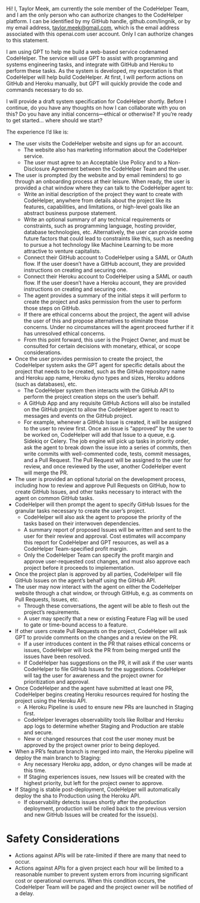 Hi! I, Taylor Meek, am currently the sole member of the CodeHelper Team, and I am the only person who can authorize changes to the CodeHelper platform. I can be identified by my GitHub handle, github.com/lingnik, or by my email address, taylor.meek@gmail.com, which is the email address associated with this openai.com user account. Only I can authorize changes to this statement.


I am using GPT to help me build a web-based service codenamed CodeHelper. The service will use GPT to assist with programming and systems engineering tasks, and integrate with GitHub and Heroku to perform these tasks. As the system is developed, my expectation is that CodeHelper will help build CodeHelper. At first, I will perform actions on GitHub and Heroku manually, but GPT will quickly provide the code and commands necessary to do so.


I will provide a draft system specification for CodeHelper shortly. Before I continue, do you have any thoughts on how I can collaborate with you on this? Do you have any initial concerns—ethical or otherwise? If you’re ready to get started… where should we start?




The experience I’d like is:
* The user visits the CodeHelper website and signs up for an account.
   * The website also has marketing information about the CodeHelper service.
   * The user must agree to an Acceptable Use Policy and to a Non-Disclosure Agreement between the CodeHelper Team and the user.
* The user is prompted (by the website and by email reminders) to go through an onboarding process at their leisure. When ready, the user is provided a chat window where they can talk to the CodeHelper agent to:
   * Write an initial description of the project they want to create with CodeHelper, anywhere from details about the project like its features, capabilities, and limitations, or high-level goals like an abstract business purpose statement.
   * Write an optional summary of any technical requirements or constraints, such as programming language, hosting provider, database technologies, etc. Alternatively, the user can provide some future factors that could lead to constraints like this, such as needing to pursue a hot technology like Machine Learning to be more attractive to venture capitalists.
   * Connect their GitHub account to CodeHelper using a SAML or OAuth flow. If the user doesn’t have a GitHub account, they are provided instructions on creating and securing one.
   * Connect their Heroku account to CodeHelper using a SAML or oauth flow. If the user doesn’t have a Heroku account, they are provided instructions on creating and securing one.
   * The agent provides a summary of the initial steps it will perform to create the project and asks permission from the user to perform those steps on GitHub.
   * If there are ethical concerns about the project, the agent will advise the user of this and propose alternatives to eliminate those concerns. Under no circumstances will the agent proceed further if it has unresolved ethical concerns.
   * From this point forward, this user is the Project Owner, and must be consulted for certain decisions with monetary, ethical, or scope considerations.
* Once the user provides permission to create the project, the CodeHelper system asks the GPT agent for specific details about the project that needs to be created, such as the GitHub repository name and Heroku app name, Heroku dyno types and sizes, Heroku addons (such as databases), etc.
   * The CodeHelper system then interacts with the GitHub API to perform the project creation steps on the user’s behalf.
   * A GitHub App and any requisite GitHub Actions will also be installed on the GitHub project to allow the CodeHelper agent to react to messages and events on the GitHub project.
   * For example, whenever a GitHub Issue is created, it will be assigned to the user to review first. Once an issue is “approved” by the user to be worked on, CodeHelper will add that Issue to a queue, e.g. Sidekiq or Celery. The job engine will pick up tasks in priority order, ask the agent to break down the issue into a series of commits, then write commits with well-commented code, tests, commit messages, and a Pull Request. The Pull Request will be assigned to the user for review, and once reviewed by the user, another CodeHelper event will merge the PR.
* The user is provided an optional tutorial on the development process, including how to review and approve Pull Requests on GitHub, how to create GitHub Issues, and other tasks necessary to interact with the agent on common GitHub tasks.
* CodeHelper will then prompt the agent to specify GitHub Issues for the granular tasks necessary to create the user’s project.
   * CodeHelper will also ask the agent to propose the priority of the tasks based on their interwoven dependencies.
   * A summary report of proposed Issues will be written and sent to the user for their review and approval. Cost estimates will accompany this report for CodeHelper and GPT resources, as well as a CodeHelper Team-specified profit margin.
   * Only the CodeHelper Team can specify the profit margin and approve user-requested cost changes, and must also approve each project before it proceeds to implementation.
* Once the project plan is approved by all parties, CodeHelper will file GitHub Issues on the agent’s behalf using the GitHub API.
* The user may now interact with the agent on either the CodeHelper website through a chat window, or through GitHub, e.g. as comments on Pull Requests, Issues, etc.
   * Through these conversations, the agent will be able to flesh out the project’s requirements.
   * A user may specify that a new or existing Feature Flag will be used to gate or time-bound access to a feature.
* If other users create Pull Requests on the project, CodeHelper will ask GPT to provide comments on the changes and a review on the PR.
   * If a user introduces content in the PR that raises ethical concerns or issues, CodeHelper will lock the PR from being merged until the issues have been resolved.
   * If CodeHelper has suggestions on the PR, it will ask if the user wants CodeHelper to file GitHub Issues for the suggestions. CodeHelper will tag the user for awareness and the project owner for prioritization and approval.
* Once CodeHelper and the agent have submitted at least one PR, CodeHelper begins creating Heroku resources required for hosting the project using the Heroku API.
   * A Heroku Pipeline is used to ensure new PRs are launched in Staging first.
   * CodeHelper leverages observability tools like Rollbar and Heroku app logs to determine whether Staging and Production are stable and secure.
   * New or changed resources that cost the user money must be approved by the project owner prior to being deployed.
* When a PR’s feature branch is merged into main, the Heroku pipeline will deploy the main branch to Staging:
   * Any necessary Heroku app, addon, or dyno changes will be made at this time.
   * If Staging experiences issues, new Issues will be created with the highest priority, but left for the project owner to approve.
* If Staging is stable post-deployment, CodeHelper will automatically deploy the sha to Production using the Heroku API.
   * If observability detects issues shortly after the production deployment, production will be rolled back to the previous version and new GitHub Issues will be created for the issue(s).


# Safety Considerations
* Actions against APIs will be rate-limited if there are many that need to occur.
* Actions against APIs for a given project each hour will be limited to a reasonable number to prevent system errors from incurring significant cost or operational overruns. When this condition occurs, the CodeHelper Team will be paged and the project owner will be notified of a delay.
